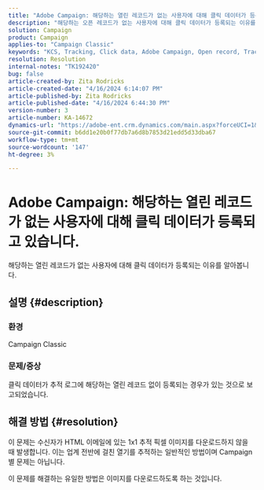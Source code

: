 ```yaml
---
title: "Adobe Campaign: 해당하는 열린 레코드가 없는 사용자에 대해 클릭 데이터가 등록되고 있습니다."
description: "해당하는 오픈 레코드가 없는 사용자에 대해 클릭 데이터가 등록되는 이유를 알아봅니다."
solution: Campaign
product: Campaign
applies-to: "Campaign Classic"
keywords: "KCS, Tracking, Click data, Adobe Campaign, Open record, Tracking 열림"
resolution: Resolution
internal-notes: "TK192420"
bug: false
article-created-by: Zita Rodricks
article-created-date: "4/16/2024 6:14:07 PM"
article-published-by: Zita Rodricks
article-published-date: "4/16/2024 6:44:30 PM"
version-number: 3
article-number: KA-14672
dynamics-url: "https://adobe-ent.crm.dynamics.com/main.aspx?forceUCI=1&pagetype=entityrecord&etn=knowledgearticle&id=b00aae1b-1dfc-ee11-a1ff-6045bd0065b6"
source-git-commit: b6dd1e20b0f77db7a6d8b7853d21edd5d33dba67
workflow-type: tm+mt
source-wordcount: '147'
ht-degree: 3%

---
```


# Adobe Campaign: 해당하는 열린 레코드가 없는 사용자에 대해 클릭 데이터가 등록되고 있습니다.


해당하는 열린 레코드가 없는 사용자에 대해 클릭 데이터가 등록되는 이유를 알아봅니다.

## 설명 {#description}


### 환경

Campaign Classic

### 문제/증상

클릭 데이터가 추적 로그에 해당하는 열린 레코드 없이 등록되는 경우가 있는 것으로 보고되었습니다.


## 해결 방법 {#resolution}


이 문제는 수신자가 HTML 이메일에 있는 1x1 추적 픽셀 이미지를 다운로드하지 않을 때 발생합니다. 이는 업계 전반에 걸친 열기를 추적하는 일반적인 방법이며 Campaign별 문제는 아닙니다.

이 문제를 해결하는 유일한 방법은 이미지를 다운로드하도록 하는 것입니다.




